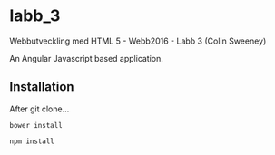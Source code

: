 # labb_3
Webbutveckling med HTML 5 - Webb2016 - Labb 3 (Colin Sweeney) 

An Angular Javascript based application.

## Installation

After git clone…
```
bower install

npm install
